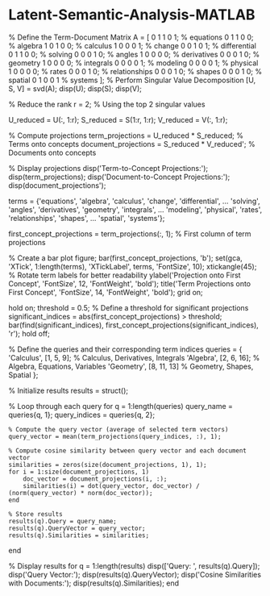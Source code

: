 # Latent-Semantic-Analysis-MATLAB

% Define the Term-Document Matrix
A = [
    0 1 1 0 1;  % equations
    0 1 1 0 0;  % algebra
    1 0 1 0 0;  % calculus
    1 0 0 0 1;  % change
    0 0 1 0 1;  % differential
    0 1 1 0 0;  % solving
    0 0 0 1 0;  % angles
    1 0 0 0 0;  % derivatives
    0 0 0 1 0;  % geometry
    1 0 0 0 0;  % integrals
    0 0 0 0 1;  % modeling
    0 0 0 0 1;  % physical
    1 0 0 0 0;  % rates
    0 0 0 1 0;  % relationships
    0 0 0 1 0;  % shapes
    0 0 0 1 0;  % spatial
    0 1 0 0 1   % systems
];
% Perform Singular Value Decomposition
[U, S, V] = svd(A);
disp(U);
disp(S);
disp(V);

% Reduce the rank
r = 2; % Using the top 2 singular values

U_reduced = U(:, 1:r);
S_reduced = S(1:r, 1:r);
V_reduced = V(:, 1:r);

% Compute projections
term_projections = U_reduced * S_reduced;  % Terms onto concepts
document_projections = S_reduced * V_reduced'; % Documents onto concepts

% Display projections
disp('Term-to-Concept Projections:');
disp(term_projections);
disp('Document-to-Concept Projections:');
disp(document_projections');

terms = {'equations', 'algebra', 'calculus', 'change', 'differential', ...
         'solving', 'angles', 'derivatives', 'geometry', 'integrals', ...
         'modeling', 'physical', 'rates', 'relationships', 'shapes', ...
         'spatial', 'systems'};

first_concept_projections = term_projections(:, 1); % First column of term projections

% Create a bar plot
figure;
bar(first_concept_projections, 'b');
set(gca, 'XTick', 1:length(terms), 'XTickLabel', terms, 'FontSize', 10);
xtickangle(45); % Rotate term labels for better readability
ylabel('Projection onto First Concept', 'FontSize', 12, 'FontWeight', 'bold');
title('Term Projections onto First Concept', 'FontSize', 14, 'FontWeight', 'bold');
grid on;

hold on;
threshold = 0.5; % Define a threshold for significant projections
significant_indices = abs(first_concept_projections) > threshold;
bar(find(significant_indices), first_concept_projections(significant_indices), 'r');
hold off;

% Define the queries and their corresponding term indices
queries = {
    'Calculus', [1, 5, 9];         % Calculus, Derivatives, Integrals
    'Algebra', [2, 6, 16];         % Algebra, Equations, Variables
    'Geometry', [8, 11, 13]        % Geometry, Shapes, Spatial
};

% Initialize results
results = struct();

% Loop through each query
for q = 1:length(queries)
    query_name = queries{q, 1};
    query_indices = queries{q, 2};
    
    % Compute the query vector (average of selected term vectors)
    query_vector = mean(term_projections(query_indices, :), 1);
    
    % Compute cosine similarity between query vector and each document vector
    similarities = zeros(size(document_projections, 1), 1);
    for i = 1:size(document_projections, 1)
        doc_vector = document_projections(i, :);
        similarities(i) = dot(query_vector, doc_vector) / (norm(query_vector) * norm(doc_vector));
    end
    
    % Store results
    results(q).Query = query_name;
    results(q).QueryVector = query_vector;
    results(q).Similarities = similarities;
end

% Display results
for q = 1:length(results)
    disp(['Query: ', results(q).Query]);
    disp('Query Vector:');
    disp(results(q).QueryVector);
    disp('Cosine Similarities with Documents:');
    disp(results(q).Similarities);
end
